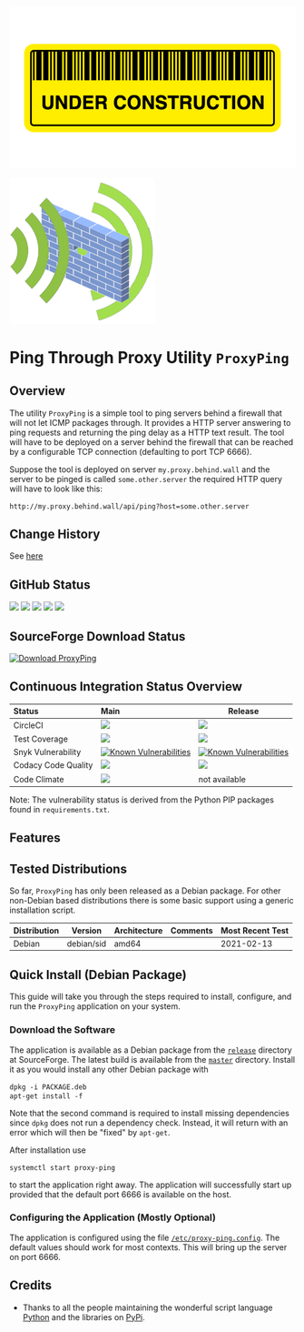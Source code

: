 ![UnderConstruction](doc/logo_under_construction_sign_wide.png)

![ProxyPingLogo](doc/proxy_ping_logo_256x256.png)

# Ping Through Proxy Utility `ProxyPing`

## Overview

The utility `ProxyPing` is a simple tool to ping servers behind a firewall that will not let ICMP packages 
through. It provides a HTTP server answering to ping requests and returning the ping delay as a HTTP text result. The
tool will have to be deployed on a server behind the firewall that can be reached by a configurable TCP
connection (defaulting to port TCP 6666).

Suppose the tool is deployed on server `my.proxy.behind.wall` and the server to be pinged is called `some.other.server`
the required HTTP query will have to look like this:

    http://my.proxy.behind.wall/api/ping?host=some.other.server 

## Change History

See [here](CHANGES.md)

## GitHub Status

<A HREF="https://github.com/marcus67/proxy_ping">
<IMG SRC="https://img.shields.io/github/forks/marcus67/proxy_ping.svg?label=forks"></A> 
<A HREF="https://github.com/marcus67/proxy_ping/stargazers">
<IMG SRC="https://img.shields.io/github/stars/marcus67/proxy_ping.svg?label=stars"></A> 
<A HREF="https://github.com/marcus67/proxy_ping/watchers">
<IMG SRC="https://img.shields.io/github/watchers/marcus67/proxy_ping.svg?label=watchers"></A> 
<A HREF="https://github.com/marcus67/proxy_ping/issues">
<IMG SRC="https://img.shields.io/github/issues/marcus67/proxy_ping.svg"></A> 
<A HREF="https://github.com/marcus67/proxy_ping/pulls">
<IMG SRC="https://img.shields.io/github/issues-pr/marcus67/proxy_ping.svg"></A>

## SourceForge Download Status

<a href="https://sourceforge.net/projects/proxy-ping/files/latest/download">
<img alt="Download ProxyPing" src="https://img.shields.io/sourceforge/dm/proxy-ping.svg"></a>

## Continuous Integration Status Overview

| Status              | Main                                                                                                                                                                                                                                                                                                                                                                 | Release                                                                                                                                                                                                                                                                                                                                                              |
|:------------------- |:-------------------------------------------------------------------------------------------------------------------------------------------------------------------------------------------------------------------------------------------------------------------------------------------------------------------------------------------------------------------- | -------------------------------------------------------------------------------------------------------------------------------------------------------------------------------------------------------------------------------------------------------------------------------------------------------------------------------------------------------------------- |
| CircleCI            | <A HREF="https://circleci.com/gh/marcus67/proxy_ping/tree/main"><IMG SRC="https://img.shields.io/circleci/project/github/marcus67/proxy_ping/main.svg?label=main"></A>                                                                                                                                                                                               | <A HREF="https://circleci.com/gh/marcus67/proxy_ping/tree/release"><IMG SRC="https://img.shields.io/circleci/project/github/marcus67/proxy_ping/release.svg?label=release"></A>                                                                                                                                                                                      |
| Test Coverage       | <A HREF="https://codecov.io/gh/marcus67/proxy_ping/branch/main"><IMG SRC="https://img.shields.io/codecov/c/github/marcus67/proxy_ping.svg?label=main"></A>                                                                                                                                                                                                           | <A HREF="https://codecov.io/gh/marcus67/proxy_ping/branch/release"><IMG SRC="https://img.shields.io/codecov/c/github/marcus67/proxy_ping/release.svg?label=release"></A>                                                                                                                                                                                             |
| Snyk Vulnerability  | <A href="https://snyk.io/test/github/marcus67/proxy_ping?targetFile=requirements.txt"><img src="https://snyk.io/test/github/marcus67/proxy_ping/badge.svg?targetFile=requirements.txt" alt="Known Vulnerabilities" data-canonical-src="https://snyk.io/test/github/marcus67/proxy_ping?targetFile=requirements.txt" style="max-width:100%;"></a>                     | <A href="https://snyk.io/test/github/marcus67/proxy_ping?targetFile=requirements.txt"><img src="https://snyk.io/test/github/marcus67/proxy_ping/release/badge.svg?targetFile=requirements.txt" alt="Known Vulnerabilities" data-canonical-src="https://snyk.io/test/github/marcus67/proxy_ping?targetFile=requirements.txt" style="max-width:100%;"></a>             |
| Codacy Code Quality | <A href="https://www.codacy.com/app/marcus67/proxy_ping?utm_source=github.com&amp;utm_medium=referral&amp;utm_content=marcus67/proxy_ping&amp;utm_campaign=Badge_Grade"><img src="https://api.codacy.com/project/badge/Grade/ecd13aa7d67b4651838b35882fe014f4"/></a>                                                                                                 | <A href="https://www.codacy.com/app/marcus67/proxy_ping?utm_source=github.com&amp;utm_medium=referral&amp;utm_content=marcus67/proxy_ping&amp;utm_campaign=Badge_Grade"><img src="https://api.codacy.com/project/badge/Grade/ecd13aa7d67b4651838b35882fe014f4?branch=release"/></a>                                                                                  |
| Code Climate        | <a href="https://codeclimate.com/github/marcus67/proxy_ping/maintainability"><img src="https://api.codeclimate.com/v1/badges/b9577a7b32cee0215413/maintainability" /></a>                                                                                                                                                                                            | not available                                                                                                                                                                                                                                                                                                                                                        |

Note: The vulnerability status is derived from the Python PIP packages found in `requirements.txt`.

## Features

## Tested Distributions

So far, `ProxyPing` has only been released as a Debian package. For other non-Debian based distributions 
there is some basic support using a generic installation script. 

| Distribution | Version       | Architecture | Comments                                                               | Most Recent Test |
| ------------ | ------------- | ------------ | ---------------------------------------------------------------------- | ---------------- |
| Debian       | debian/sid    | amd64        |                                                                        | 2021-02-13       |

## Quick Install (Debian Package)

This guide will take you through the steps required to install, configure, and run the `ProxyPing` application 
on your system. 

### Download the Software

The application is available as a Debian package 
from the [`release`](https://sourceforge.net/projects/proxy-ping/files/release/) directory at SourceForge. 
The latest build is available from the [`master`](https://sourceforge.net/projects/proxy-ping/files/master/) 
directory. Install it as you would install any other Debian package with

    dpkg -i PACKAGE.deb
    apt-get install -f

Note that the second command is required to install missing dependencies since `dpkg` does not run a dependency check.
Instead, it will return with an error which will then be "fixed" by `apt-get`. 

After installation use

    systemctl start proxy-ping

to start the application right away. The application will 
successfully start up provided that the default port 6666 is available on the host. 

### Configuring the Application (Mostly Optional)

The application is configured using the file [`/etc/proxy-ping.config`](etc/proxy-ping.template.config).
The default values should work for most contexts. This will bring up the server on port 6666.

## Credits

*   Thanks to all the people maintaining the wonderful script language [Python](https://www.python.org/) 
    and the libraries on [PyPi](https://pypi.org/).
